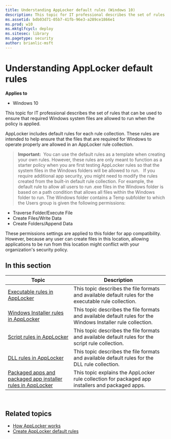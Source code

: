 ```yaml
---
title: Understanding AppLocker default rules (Windows 10)
description: This topic for IT professional describes the set of rules that can be used to ensure that required Windows system files are allowed to run when the policy is applied.
ms.assetid: bdb03d71-05b7-41fb-96e3-a289ce1866e1
ms.prod: w10
ms.mktglfcycl: deploy
ms.sitesec: library
ms.pagetype: security
author: brianlic-msft
---
```


# Understanding AppLocker default rules

**Applies to**
-   Windows 10

This topic for IT professional describes the set of rules that can be used to ensure that required Windows system files are allowed to run when the policy is applied.

AppLocker includes default rules for each rule collection. These rules are intended to help ensure that the files that are required for Windows to operate properly are allowed in an AppLocker rule collection.

>**Important:**  You can use the default rules as a template when creating your own rules. However, these rules are only meant to function as a starter policy when you are first testing AppLocker rules so that the system files in the Windows folders will be allowed to run.
 
If you require additional app security, you might need to modify the rules created from the built-in default rule collection. For example, the default rule to allow all users to run .exe files in the Windows folder is based on a path condition that allows all files within the Windows folder to run. 
The Windows folder contains a Temp subfolder to which the Users group is given the following permissions:

-   Traverse Folder/Execute File
-   Create Files/Write Data
-   Create Folders/Append Data

These permissions settings are applied to this folder for app compatibility. However, because any user can create files in this location, allowing applications to be run from this location might conflict with your organization's security policy.

## In this section

| Topic | Description |
| - | - |
| [Executable rules in AppLocker](executable-rules-in-applocker.md) | This topic describes the file formats and available default rules for the executable rule collection. |
| [Windows Installer rules in AppLocker](windows-installer-rules-in-applocker.md) | This topic describes the file formats and available default rules for the Windows Installer rule collection.|
| [Script rules in AppLocker](script-rules-in-applocker.md) | This topic describes the file formats and available default rules for the script rule collection.| 
| [DLL rules in AppLocker](dll-rules-in-applocker.md) | This topic describes the file formats and available default rules for the DLL rule collection.| 
| [Packaged apps and packaged app installer rules in AppLocker](packaged-apps-and-packaged-app-installer-rules-in-applocker.md) | This topic explains the AppLocker rule collection for packaged app installers and packaged apps.| 
 
## Related topics

- [How AppLocker works](how-applocker-works-techref.md)
- [Create AppLocker default rules](create-applocker-default-rules.md)